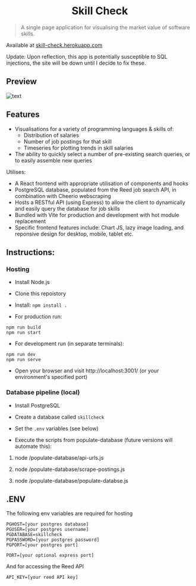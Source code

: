 <h1 align="center">Skill Check</h1>

> A single page application for visualising the market value of software skills.

Available at [skill-check.herokuapp.com](https://skill-check.herokuapp.com/)

Update: Upon reflection, this app is potentially susceptible to SQL injections, the site will be down until I decide to fix these.

<h2>Preview</h2> 

![text](https://i.imgur.com/ROW89Hw.png)

<h2>Features</h2> 

- Visualisations for a variety of programming languages & skills of:
  * Distribution of salaries
  * Number of job postings for that skill
  * Timeseries for plotting trends in skill salaries
- The ability to quickly select a number of pre-existing search queries, or to easily assemble new queries

Utilises: 

- A React frontend with appropriate utilisation of components and hooks
- PostgreSQL database, populated from the Reed job search API, in combination with Cheerio webscraping
- Hosts a RESTful API (using Express) to allow the client to dynamically and easily query the database for job skills
- Bundled with Vite for production and development with hot module replacement
- Specific frontend features include: Chart JS, lazy image loading, and reponsive design for desktop, mobile, tablet etc.

<h2></h2>

<h2>Instructions:</h2> 

<h3>Hosting</h3>

* Install Node.js

* Clone this repoistory 

* Install: `npm install .`

* For production run:

```
npm run build
npm run start
```

* For development run (in separate terminals):

```
npm run dev
npm run serve
```

* Open your browser and visit http://localhost:3001/ (or your environment's specified port)

<h3>Database pipeline (local)</h3>

* Install PostgreSQL

* Create a database called `skillcheck`

* Set the `.env` variables (see below)

* Execute the scripts from populate-database (future versions will automate this):

1. node /populate-database/api-urls.js

2. node /populate-database/scrape-postings.js

3. node /populate-database/populate-databse.js


<h2>.ENV</h2>

The following env variables are required for hosting

```
PGHOST=[your postgres database]
PGUSER=[your postgres username]
PGDATABASE=skillcheck
PGPASSWORD=[your postgres password]
PGPORT=[your postgres port]

PORT=[your optional express port]
```

And for accessing the Reed API

`API_KEY=[your reed API key]`
